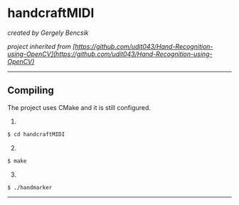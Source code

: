 # handcraftMIDI

_created by Gergely Bencsik_

_project inherited from [https://github.com/udit043/Hand-Recognition-using-OpenCV](https://github.com/udit043/Hand-Recognition-using-OpenCV)_

___

## Compiling

The project uses CMake and it is still configured.

1.

```sh
$ cd handcraftMIDI
```

2.

```sh
$ make
```
3.
```sh
$ ./handmarker
```

___ 

